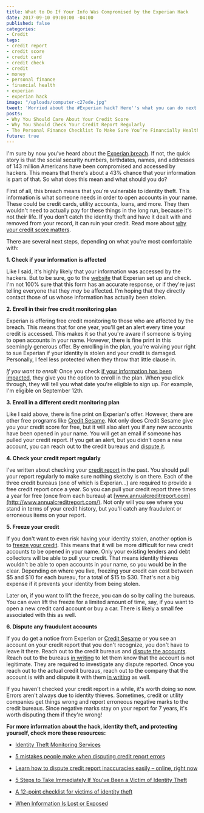 ```yaml
---
title: What to Do If Your Info Was Compromised by the Experian Hack
date: 2017-09-10 09:00:00 -04:00
published: false
categories:
- Credit
tags:
- credit report
- credit score
- credit card
- credit check
- credit
- money
- personal finance
- financial health
- experian
- experian hack
image: "/uploads/computer-c27ede.jpg"
tweet: 'Worried about the #Experian hack? Here''s what you can do next. #credit'
posts:
- Why You Should Care About Your Credit Score
- Why You Should Check Your Credit Report Regularly
- The Personal Finance Checklist To Make Sure You’re Financially Healthy
future: true
---
```


I'm sure by now you've heard about the [Experian breach](http://www.latimes.com/business/technology/la-fi-tn-equifax-data-breach-20170907-story.html). If not, the quick story is that the social security numbers, birthdates, names, and addresses of 143 million Americans have been compromised and accessed by hackers. This means that there's about a 43% chance that your information is part of that. So what does this mean and what should you do?

First of all, this breach means that you're vulnerable to identity theft. This information is what someone needs in order to open accounts in your name. These could be credit cards, utility accounts, loans, and more. They then wouldn't need to actually pay for these things in the long run, because it's not their life. If you don't catch the identity theft and have it dealt with and removed from your record, it can ruin your credit. Read more about [why your credit score matters](https://www.maggiegermano.com/blog/care-about-your-credit-score).

There are several next steps, depending on what you're most comfortable with:

**1. Check if your information is affected**

Like I said, it's highly likely that your information was accessed by the hackers. But to be sure, go to the [website](https://www.equifaxsecurity2017.com/potential-impact/) that Experian set up and check. I'm not 100% sure that this form has an accurate response, or if they're just telling everyone that they *may* be affected. I'm hoping that they directly contact those of us whose information has actually been stolen.

**2. Enroll in their free credit monitoring plan**

Experian is offering free credit monitoring to those who are affected by the breach. This means that for one year, you'll get an alert every time your credit is accessed. This makes it so that you're aware if someone is trying to open accounts in your name. However, there is fine print in this seemingly generous offer. By enrolling in the plan, you're waiving your right to sue Experian if your identity is stolen and your credit is damaged. Personally, I feel less protected when they throw that little clause in.

*If you want to enroll:* Once you check [if your information has been impacted](https://www.equifaxsecurity2017.com/potential-impact/), they give you the option to enroll in the plan. When you click through, they will tell you what date you're eligible to sign up. For example, I'm eligible on September 12th.

**3. Enroll in a different credit monitoring plan**

Like I said above, there is fine print on Experian's offer. However, there are other free programs like [Credit Sesame](http://www.creditsesame.com/). Not only does Credit Sesame give you your credit score for free, but it will also alert you if any new accounts have been opened in your name. You will get an email if someone has pulled your credit report. If you get an alert, but you didn't open a new account, you can reach out to the credit bureaus and [dispute it](https://www.creditkarma.com/article/dispute-credit-report-errors).

**4. Check your credit report regularly**

I've written about checking your [credit report](https://www.maggiegermano.com/blog/check-your-credit-report) in the past. You should pull your report regularly to make sure nothing sketchy is on there. Each of the three credit bureaus (one of which is Experian...) are required to provide a free credit report once a year. So you can pull your credit report three times a year for free (once from each bureau) at [www.annualcreditreport.com](http://www.annualcreditreport.com/). Not only will you see where you stand in terms of your credit history, but you'll catch any fraudulent or erroneous items on your report.

**5. Freeze your credit**

If you don't want to even risk having your identity stolen, another option is to [freeze your credit](https://www.washingtonpost.com/news/the-switch/wp/2017/09/09/after-the-equifax-breach-heres-how-to-freeze-your-credit-to-protect-your-identity/?utm_term=.244cd813f9e9). This means that it will be more difficult for new credit accounts to be opened in your name. Only your existing lenders and debt collectors will be able to pull your credit. That means identity thieves wouldn't be able to open accounts in your name, so you would be in the clear. Depending on where you live, freezing your credit can cost between $5 and $10 for each bureau, for a total of $15 to $30. That's not a big expense if it prevents your identity from being stolen.

Later on, if you want to lift the freeze, you can do so by calling the bureaus. You can even lift the freeze for a limited amount of time, say, if you want to open a new credit card account or buy a car. There is likely a small fee associated with this as well.

**6. Dispute any fraudulent accounts**

If you do get a notice from Experian or [Credit Sesame](http://www.creditsesame.com/) or you see an account on your credit report that you don't recognize, you don't have to leave it there. Reach out to the credit bureaus and [dispute the accounts](https://www.consumer.ftc.gov/articles/0151-disputing-errors-credit-reports). Reach out to the bureaus [in writing](https://www.consumer.ftc.gov/articles/0384-sample-letter-disputing-errors-your-credit-report) to let them know that the account is not legitimate. They are required to investigate any dispute reported. Once you reach out to the actual credit bureaus, reach out to the company that the account is with and dispute it with them [in writing](https://www.consumer.ftc.gov/articles/0485-sample-letter-disputing-errors-your-credit-report-information-providers) as well.

If you haven't checked your credit report in a while, it's worth doing so now. Errors aren't always due to identity thieves. Sometimes, credit or utility companies get things wrong and report erroneous negative marks to the credit bureaus. Since negative marks stay on your report for 7 years, it's worth disputing them if they're wrong!

**For more information about the hack, identity theft, and protecting yourself, check more these resources:**

* [Identity Theft Monitoring Services](https://www.privacyrights.org/consumer-guides/identity-theft-monitoring-services)

* [5 mistakes people make when disputing credit report errors](http://www.creditcards.com/credit-card-news/five-mistakes-people-make-when-disputing-credit_report_errors-1270.php)

* [Learn how to dispute credit report inaccuracies easily – online, right now](https://www.transunion.com/credit-disputes/dispute-your-credit)

* [5 Steps to Take Immediately If You’ve Been a Victim of Identity Theft](https://www.creditsesame.com/blog/credit/steps-take-immediately-victim-identity-theft/)

* [A 12-point checklist for victims of identity theft](http://www.bankrate.com/finance/credit/steps-for-victims-of-identity-fraud.aspx)

* [When Information Is Lost or Exposed](https://www.identitytheft.gov/Info-Lost-or-Stolen)